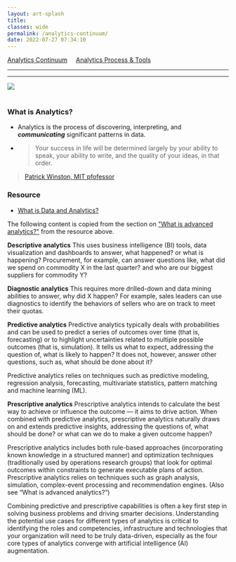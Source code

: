 ```yaml
---
layout: art-splash
title:
classes: wide
permalink: /analytics-continuum/
date: 2022-07-27 07:34:10
---
```

<a href="../analytics-continuum">Analytics Continuum</a> &nbsp; &nbsp; <a href="../analytics-process">Analytics Process & Tools</a>
<hr />
<hr />
<div class="google-maps">
   <!-- Image Map Generated by http://www.image-map.net/ -->
   <img  src="../assets/img/analytics-continuum.png" usemap="#image-map">

   <map name="image-map">
      <!-- <area target="" alt="Ingest" title="Ingest" href="../ingest" coords="310,165,15" shape="circle"> -->
   </map>
</div>
<br />

### What is Analytics?

* Analytics is the process of discovering, interpreting, and ***communicating*** significant patterns in data.

* > Your success in life will be determined largely by your ability to speak, your ability to write, and the quality of your ideas, in that order.
>
> [Patrick Winston, MIT pfofessor](https://www.inc.com/justin-bariso/emotional-intelligence-mit-patrick-winston-how-to-communicate-effectively-how-to-write.html)

### Resource

* [What is Data and Analytics?](https://www.gartner.com/en/topics/data-and-analytics)

The following content is copied from the section on ["What is advanced analytics?"](https://www.gartner.com/en/topics/data-and-analytics#q7) from the resource above.

**Descriptive analytics**
This uses business intelligence (BI) tools, data visualization and dashboards to answer, what happened? or what is happening? Procurement, for example, can answer questions like, what did we spend on commodity X in the last quarter? and who are our biggest suppliers for commodity Y?

**Diagnostic analytics**
This requires more drilled-down and data mining abilities to answer, why did X happen? For example, sales leaders can use diagnostics to identify the behaviors of sellers who are on track to meet their quotas.

**Predictive analytics**
Predictive analytics typically deals with probabilities and can be used to predict a series of outcomes over time (that is, forecasting) or to highlight uncertainties related to multiple possible outcomes (that is, simulation). It tells us what to expect, addressing the question of, what is likely to happen? It does not, however, answer other questions, such as, what should be done about it?

Predictive analytics relies on techniques such as predictive modeling, regression analysis, forecasting, multivariate statistics, pattern matching and machine learning (ML).

**Prescriptive analytics**
Prescriptive analytics intends to calculate the best way to achieve or influence the outcome — it aims to drive action. When combined with predictive analytics, prescriptive analytics naturally draws on and extends predictive insights, addressing the questions of, what should be done? or what can we do to make a given outcome happen? 

Prescriptive analytics includes both rule-based approaches (incorporating known knowledge in a structured manner) and optimization techniques (traditionally used by operations research groups) that look for optimal outcomes within constraints to generate executable plans of action. Prescriptive analytics relies on techniques such as graph analysis, simulation, complex-event processing and recommendation engines. (Also see “What is advanced analytics?”)

Combining predictive and prescriptive capabilities is often a key first step in solving business problems and driving smarter decisions. Understanding the potential use cases for different types of analytics is critical to identifying the roles and competencies, infrastructure and technologies that your organization will need to be truly data-driven, especially as the four core types of analytics converge with artificial intelligence (AI) augmentation.
